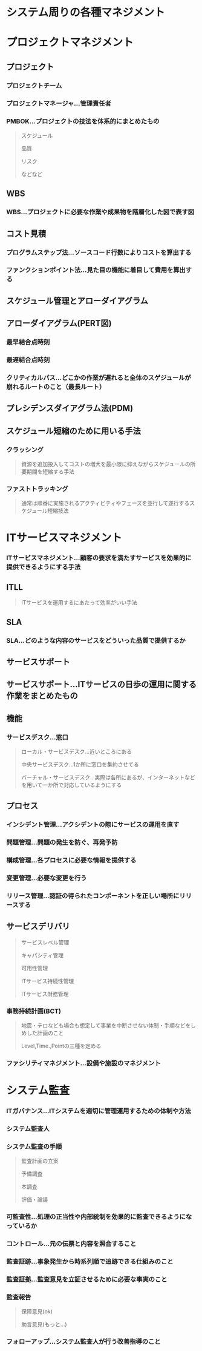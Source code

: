 # システム周りの各種マネジメント

# プロジェクトマネジメント

## プロジェクト

### プロジェクトチーム

### プロジェクトマネージャ...管理責任者

### PMBOK...プロジェクトの技法を体系的にまとめたもの
>
>スケジュール
>
>品質
>
>リスク
>
>などなど

## WBS

### WBS...プロジェクトに必要な作業や成果物を階層化した図で表す図

## コスト見積

### プログラムステップ法...ソースコード行数によりコストを算出する

### ファンクションポイント法...見た目の機能に着目して費用を算出する

## スケジュール管理とアローダイアグラム

## アローダイアグラム(PERT図)

### 最早結合点時刻

### 最遅結合点時刻

### クリティカルパス...どこかの作業が遅れると全体のスゲジュールが崩れるルートのこと（最長ルート）

## プレシデンスダイアグラム法(PDM)

## スケジュール短縮のために用いる手法

### クラッシング
>
>資源を追加投入してコストの増大を最小限に抑えながらスケジュールの所要期間を短縮する手法

### ファストトラッキング
>
>通常は順番に実施されるアクティビティやフェーズを並行して遂行するスケジュール短縮技法

# ITサービスマネジメント

### ITサービスマネジメント...顧客の要求を満たすサービスを効果的に提供できるようにする手法

## ITLL
>
>ITサービスを運用するにあたって効率がいい手法

## SLA

### SLA...どのような内容のサービスをどういった品質で提供するか

## サービスサポート

## サービスサポート...ITサービスの日歩の運用に関する作業をまとめたもの

## 機能

### サービスデスク...窓口
>
>ローカル・サービスデスク...近いところにある
>
>中央サービスデスク...1か所に窓口を集約させてる
>
>バーチャル・サービスデスク...実際は各所にあるが、インターネットなどを用いて一か所で対応しているようにする

## プロセス

### インシデント管理...アクシデントの際にサービスの運用を直す

### 問題管理...問題の発生を防ぐ、再発予防

### 構成管理...各プロセスに必要な情報を提供する

### 変更管理...必要な変更を行う

### リリース管理...認証の得られたコンポーネントを正しい場所にリリースする

## サービスデリバリ
>
>サービスレベル管理
>
>キャパシティ管理
>
>可用性管理
>
>ITサービス持続性管理
>
>ITサービス財務管理

### 事務持続計画(BCT)
>
>地震・テロなども場合も想定して事業を中断させない体制・手順などをしめした計画のこと
>
>Level,Time.,Pointの三種を定める

### ファシリティマネジメント...設備や施設のマネジメント

# システム監査

### ITガバナンス...ITシステムを適切に管理運用するための体制や方法

### システム監査人

### システム監査の手順
>
>監査計画の立案
>
>予備調査
>
>本調査
>
>評価・論議

### 可監査性...処理の正当性や内部統制を効果的に監査できるようになっているか

### コントロール...元の伝票と内容を照合すること

### 監査証跡...事象発生から時系列順で追跡できる仕組みのこと

### 監査証拠...監査意見を立証させるために必要な事実のこと

### 監査報告
>
>保障意見(ok)
>
>助言意見(もっと...)

### フォローアップ...システム監査人が行う改善指導のこと
